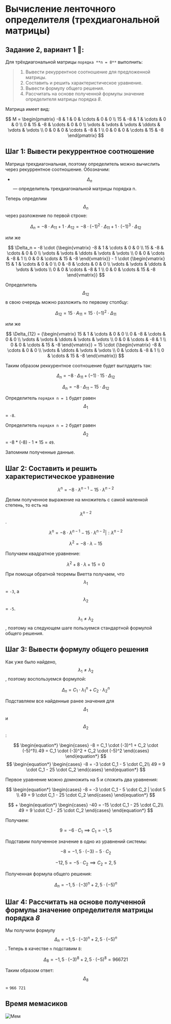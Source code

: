 
# Вычисление ленточного определителя (трехдиагональной матрицы)

## Задание 2, вариант 1 🎄:

Для трёхдиагональной матрицы `порядка **n = 8**` выполнить:

>1. Вывести рекуррентное соотношение для предложенной матрицы.
>2. Составить и решить характеристическое уравнение.
>3. Вывести формулу общего решения.
>4. Рассчитать на основе полученной формулы значение определителя матрицы порядка *8*.

Матрица имеет вид:

$$
M =     
 \begin{pmatrix}    
  -8 & 1 & 0 & \cdots & 0 & 0 \\    
  15 & -8 & 1 & \cdots & 0 & 0 \\    
  0 & 15 & -8 & \cdots & 0 & 0 \\    
  \vdots  & \vdots & \vdots & \ddots & \vdots & \vdots  \\    
  0 & 0 & 0 & \cdots & -8 & 1 \\    
  0 & 0 & 0 & \cdots & 15 & -8     
 \end{pmatrix}
$$

## Шаг 1: Вывести рекуррентное соотношение

Матрица трехдиагональная, поэтому определитель можно вычислить через рекуррентное соотношение. Обозначим:
- $$\Delta_n$$ — определитель трехдиагональной матрицы порядка n.

Теперь определим $$\Delta_n$$ через разложение по первой строке:

$$
\Delta_n = -8 \cdot A_{11} + 1 \cdot A_{12} = -8 \cdot (-1)^2 \cdot \Delta_{11} + 1 \cdot (-1)^3 \cdot \Delta_{12}
$$

или же

$$  
\Delta_n =   
 -8 \cdot  {\begin{vmatrix}  
  -8 & 1 & \cdots & 0 & 0 \\  
  15 & -8 & \cdots & 0 & 0 \\  
  \vdots & \vdots & \ddots & \vdots & \vdots  \\  
  0 & 0 & \cdots & -8 & 1 \\  
  0 & 0 & \cdots & 15 & -8   
 \end{vmatrix}} -   
 1 \cdot {\begin{vmatrix}  
  15 & 1 & \cdots & 0 & 0 \\  
  0 & -8 & \cdots & 0 & 0 \\  
  \vdots  & \vdots & \ddots & \vdots & \vdots  \\  
  0 & 0 & \cdots & -8 & 1 \\  
  0 & 0 & \cdots & 15 & -8   
 \end{vmatrix}}   
$$  

Определитель $$\Delta_{12}$$ в свою очередь можно разложить по первому столбцу:

$$
\Delta_{12} = 15 \cdot A_{11} = 15 \cdot (-1)^2 \cdot \Delta_{11}
$$

или же

$$
\Delta_{12} =
{\begin{vmatrix}    
  15 & 1 & \cdots & 0 & 0 \\    
  0 & -8 & \cdots & 0 & 0 \\    
  \vdots  & \vdots & \ddots & \vdots & \vdots  \\    
  0 & 0 & \cdots & -8 & 1 \\    
  0 & 0 & \cdots & 15 & -8   
 \end{vmatrix}}  =   
 15 \cdot {\begin{vmatrix}    
  -8 & \cdots & 0 & 0 \\    
  \vdots & \ddots & \vdots & \vdots  \\    
  0 & \cdots & -8 & 1 \\    
  0 & \cdots & 15 & -8   
 \end{vmatrix}} 
$$  

Таким образом реккурентное соотношение будет выглдядеть так:

$$
\Delta_n = -8 \cdot \Delta_{11} + (-1) \cdot 15 \cdot \Delta_{12}
$$

$$
\Delta_n = -8 \cdot \Delta_{11} -15 \cdot \Delta_{12}
$$

Определитель `порядкя n = 1` будет равен $$\Delta_1$$ = `-8`.

Определитель `порядкя n = 2` будет равен $$\Delta_2$$ = -8 * (-8) - 1 * 15 = `49`.

Запомним полученные данные.

## Шаг 2: Составить и решить характеристическое уравнение

$$
\lambda^n = -8 \cdot \lambda^{n - 1} - 15 \cdot \lambda^{n - 2}
$$

Делим полученное выражение на множитель с самой маленкой степень, то есть на $$\lambda^{n - 2}$$.

$$
\lambda^n = -8 \cdot \lambda^{n - 1} - 15 \cdot \lambda^{n - 2} | : \lambda^{n - 2}
$$

$$
\lambda^2 = -8 \cdot \lambda - 15
$$

Получаем квадратное уравнение:

$$
\lambda^2 + 8 \cdot \lambda + 15 = 0
$$

При помощи обратной теоремы Виетта получаем, что $$\lambda_1$$ = `-3`, а $$\lambda_2$$ = `-5`.

$$\lambda_1 \ne \lambda_2$$, поэтому на следующем шаге пользуемся стандартной формулой общего решения.

## Шаг 3: Вывести формулу общего решения

Как уже было найдено, $$\lambda_1 \ne \lambda_2$$, поэтому воспользуемся формулой:

$$
\Delta_n = C_1 \cdot \lambda_1^n + C_2 \cdot \lambda_2^n
$$

Подставляем все найденные ранее значения для $$\Delta_1$$ и $$\Delta_2$$:

$$
\begin{equation*}
\begin{cases}
-8 = C_1 \cdot (-3)^1 + C_2 \cdot (-5)^1\\
49 = C_1 \cdot (-3)^2 + C_2 \cdot (-5)^2
\end{cases}
\end{equation*}
$$
$$
\begin{equation*}
\begin{cases}
-8 = -3 \cdot C_1 - 5 \cdot C_2\\
49 = 9 \cdot C_1 - 25 \cdot C_2
\end{cases}
\end{equation*}
$$

Первое уравнение можно домножить на 5 и сложить два уравнения:

$$
\begin{equation*}
\begin{cases}
-8 = -3 \cdot C_1 - 5 \cdot C_2 | \cdot 5 \\
49 = 9 \cdot C_1 - 25 \cdot C_2
\end{cases}
\end{equation*}
$$

$$
+
\begin{equation*}
\begin{cases}
-40 = -15 \cdot C_1 - 25 \cdot C_2\\
49 = 9 \cdot C_1 - 25 \cdot C_2
\end{cases}
\end{equation*}
$$

Получаем:

$$
9 = -6 \cdot C_1 \implies C_1 = -1,5
$$

Подставим полученное значение в одно из уравнений системы:

$$
-8 = -1,5 \cdot (-3) - 5 \cdot C_2
$$

$$
-12,5 = - 5 \cdot C_2 \implies C_2 = 2,5
$$

Полученная формула общего решения:

$$
\Delta_n = -1,5 \cdot (-3)^n + 2,5 \cdot (-5)^n
$$

## Шаг 4: Рассчитать на основе полученной формулы значение определителя матрицы порядка *8*

Мы получили формулу $$\Delta_n = -1,5 \cdot (-3)^n + 2,5 \cdot (-5)^n$$. Теперь в качестве `n` подставим `8`:

$$
\Delta_8 = -1,5 \cdot (-3)^8 + 2,5 \cdot (-5)^8 = 966 721
$$

Таким образом ответ: $$\Delta_8$$ = `966 721`

## Время мемасиков
![Мем](https://cs12.pikabu.ru/post_img/big/2021/05/23/11/162179781715174503.jpg)

